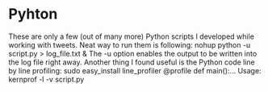 # Pyhton

These are only a few (out of many more) Python scripts I developed while working with tweets.
Neat way to run them is following:
nohup python -u script.py > log_file.txt &
The -u option enables the output to be written into the log file right away.
Another thing I found useful is the Python code line by line profiling:
sudo easy_install line_profiler
@profile
def main():...
Usage: kernprof -l -v script.py
